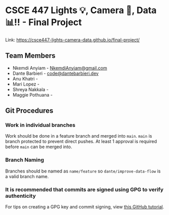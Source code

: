 # CSCE 447 Lights 💡, Camera 📸, Data 📊!! - Final Project
Link: https://csce447-lights-camera-data.github.io/final-project/
## Team Members
- Nkemdi Anyiam - NkemdiAnyiam@gmail.com
- Dante Barbieri - code@dantebarbieri.dev
- Anu Khatri - 
- Mari Lopez - 
- Shreya Nakkala - 
- Maggie Pothuana - 
## Git Procedures
### Work in individual branches
Work should be done in a feature branch and merged into `main`. `main` is branch protected to prevent direct pushes. At least 1 approval is required before `main` can be merged into.
### Branch Naming
Branches should be named as `name/feature` so `dante/improve-data-flow` is a valid branch name.
### It is recommended that commits are signed using GPG to verify authenticity
For tips on creating a GPG key and commit signing, view [this GitHub tutorial](https://docs.github.com/articles/generating-a-gpg-key/).
